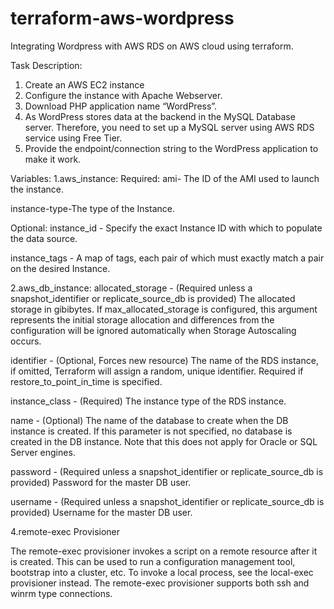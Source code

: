 # terraform-aws-wordpress

Integrating Wordpress with AWS RDS on AWS cloud using terraform.

Task Description:
1. Create an AWS EC2 instance
2. Configure the instance with Apache Webserver.
3. Download PHP application name “WordPress”.
4. As WordPress stores data at the backend in the MySQL Database server. Therefore, you need to set up a MySQL server using AWS RDS service using Free Tier.
5. Provide the endpoint/connection string to the WordPress application to make it work.

Variables:
1.aws_instance:
Required:
ami- The ID of the AMI used to launch the instance.

instance-type-The type of the Instance.

Optional:
instance_id - Specify the exact Instance ID with which to populate the data source.

instance_tags - A map of tags, each pair of which must exactly match a pair on the desired Instance.

2.aws_db_instance:
allocated_storage - (Required unless a snapshot_identifier or replicate_source_db is provided) The allocated storage in gibibytes.
If max_allocated_storage is configured, this argument represents the initial storage allocation and differences from the configuration will be ignored automatically when Storage Autoscaling occurs.

identifier - (Optional, Forces new resource) The name of the RDS instance, if omitted, Terraform will assign a random, unique identifier. Required if restore_to_point_in_time is specified.

instance_class - (Required) The instance type of the RDS instance.

name - (Optional) The name of the database to create when the DB instance is created. If this parameter is not specified, no database is created in the DB instance. Note that this does not apply for Oracle or SQL Server engines.

password - (Required unless a snapshot_identifier or replicate_source_db is provided) Password for the master DB user. 

username - (Required unless a snapshot_identifier or replicate_source_db is provided) Username for the master DB user.

4.remote-exec Provisioner

The remote-exec provisioner invokes a script on a remote resource after it is created. This can be used to run a configuration management tool, bootstrap into a cluster, etc. To invoke a local process, see the local-exec provisioner instead. The remote-exec provisioner supports both ssh and winrm type connections.


